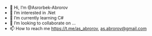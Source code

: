 - 👋 Hi, I’m @Asrorbek-Abrorov
- 👀 I’m interested in .Net
- 🌱 I’m currently learning C#
- 💞️ I’m looking to collaborate on ...
- 📫 How to reach me https://t.me/as_abrorov, as.abrorov@gmail.com

<!---
Asrorbek-Abrorov/Asrorbek-Abrorov is a ✨ special ✨ repository because its `README.md` (this file) appears on your GitHub profile.
You can click the Preview link to take a look at your changes.
--->
